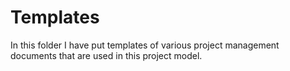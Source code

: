 # Templates

In this folder I have put templates of various project management documents that are used in this project model.